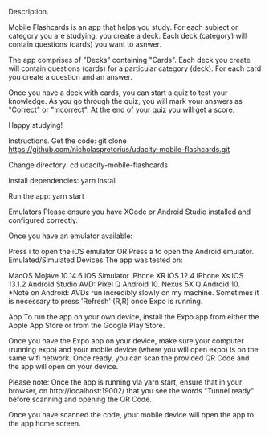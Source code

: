 Description.

Mobile Flashcards is an app that helps you study. For each subject or category you are studying, you create a deck. Each deck (category) will contain questions (cards) you want to asnwer.

The app comprises of "Decks" containing "Cards". Each deck you create will contain questions (cards) for a particular category (deck). For each card you create a question and an answer.

Once you have a deck with cards, you can start a quiz to test your knowledge. As you go through the quiz, you will mark your answers as "Correct" or "Incorrect". At the end of your quiz you will get a score.

Happy studying!

Instructions.
Get the code: git clone https://github.com/nicholaspretorius/udacity-mobile-flashcards.git

Change directory: cd udacity-mobile-flashcards

Install dependencies: yarn install

Run the app: yarn start

Emulators
Please ensure you have XCode or Android Studio installed and configured correctly.

Once you have an emulator available:

Press i to open the iOS emulator OR
Press a to open the Android emulator.
Emulated/Simulated Devices
The app was tested on:

MacOS Mojave 10.14.6
iOS Simulator iPhone XR iOS 12.4
iPhone Xs iOS 13.1.2
Android Studio AVD: Pixel Q Android 10. Nexus 5X Q Android 10.
*Note on Android: AVDs run incredibly slowly on my machine. Sometimes it is necessary to press 'Refresh' (R,R) once Expo is running.

App
To run the app on your own device, install the Expo app from either the Apple App Store or from the Google Play Store.

Once you have the Expo app on your device, make sure your computer (running expo) and your mobile device (where you will open expo) is on the same wifi network. Once ready, you can scan the provided QR Code and the app will open on your device.

Please note: Once the app is running via yarn start, ensure that in your browser, on http://localhost:19002/ that you see the words "Tunnel ready" before scanning and opening the QR Code.

Once you have scanned the code, your mobile device will open the app to the app home screen.
